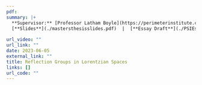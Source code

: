 ```yaml
---
pdf:
summary: |+
  **Supervisor:** [Professor Latham Boyle](https://perimeterinstitute.ca/people/latham-boyle). **Master's Essay.** Towards constructing a mathematical framework to generalise the use of reflection groups in classifying discrete symmetries of Lorentzian spaces. We present a generalisation of the notion of crystallographic symmetry, an important property in the classical study of lattices and reflection groups, and then demonstrate substantial differences between reflection groups in Euclidean spaces vs Lorentzian spaces. 
  [**Slides**](./mastersthesisslides.pdf)  |  [**Essay Draft**](./PSIEssay2023.pdf)
  
url_video: ""
url_link: ""
date: 2023-06-05
external_link: ""
title: Reflection Groups in Lorentzian Spaces
links: []
url_code: ""
---
```


